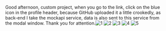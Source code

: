 Good afternoon, custom project, when you go to the link, click on the blue icon in the profile header, because GitHub uploaded it a little crookedly, as back-end I take the mockapi service, data is also sent to this service from the modal window. Thank you for attention.![1](https://user-images.githubusercontent.com/113123266/216826217-6c367b36-67ee-4d93-b887-a01db3a31947.png)
![2](https://user-images.githubusercontent.com/113123266/216826223-c9daf181-b747-48d2-935d-080d8e748597.png)
![3](https://user-images.githubusercontent.com/113123266/216826224-3ec29612-43c6-4603-af03-b2f1e258ae48.png)
![4](https://user-images.githubusercontent.com/113123266/216826229-e123e935-e9de-40ba-ab82-27ee9e7e2750.png)
![5](https://user-images.githubusercontent.com/113123266/216826231-8878ef34-f1d1-49c0-aa5a-5e86336d87e1.png)
 
